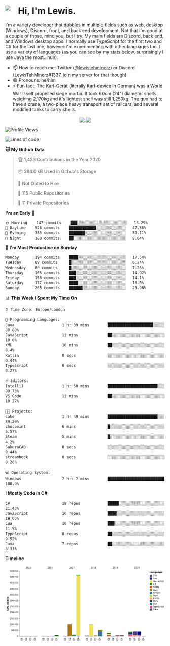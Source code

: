 <h1><img align="left" src="https://cdn.discordapp.com/emojis/552927506957729802.gif" width="40">Hi, I'm Lewis.</h1>

I'm a variety developer that dabbles in multiple fields such as web, desktop (Windows), Discord, front, and back end development. Not that I'm good at a couple of those, mind you, but I try. My main fields are Discord, back end, and Windows desktop apps. I normally use TypeScript for the first two and C# for the last one, however I'm experimenting with other languages too. I use a variety of languages (as you can see by my stats below, surprisingly I use Java the most.. huh).

- 📫 How to reach me: Twitter ([@lewistehminerz](https://twitter.com/lewistehminerz)) or Discord (LewisTehMinerz#1337, [join my server](https://discord.gg/XnUh7JB) for that though)
- 😄 Pronouns: he/him
- ⚡ Fun fact: The Karl-Gerät (literally Karl-device in German) was a World War II self propelled siege mortar. It took 60cm (24") diameter shells weighing 2,170kg and it's lightest shell was still 1,250kg. The gun had to have a crane, a two-piece heavy transport set of railcars, and several modified tanks to carry shells.

<p align="center">
  <a href="https://github.com/anuraghazra/github-readme-stats">
    <img align="center" src="https://github-readme-stats.vercel.app/api?username=LewisTehMinerz&count_private=true&show_icons=true&theme=gruvbox">
  </a>
  <a href="https://github.com/anuraghazra/github-readme-stats">
    <img align="center" src="https://github-readme-stats.vercel.app/api/top-langs/?username=LewisTehMinerz&layout=compact&theme=gruvbox">
  </a>
</p>

<!--START_SECTION:waka-->
![Profile Views](http://img.shields.io/badge/Profile%20Views-7-blue)

![Lines of code](https://img.shields.io/badge/From%20Hello%20World%20I%27ve%20Written-14.1%20million%20lines%20of%20code-blue)

**🐱 My Github Data** 

> 🏆 1,423 Contributions in the Year 2020
 > 
> 📦 284.0 kB Used in Github's Storage 
 > 
> 🚫 Not Opted to Hire
 > 
> 📜 115 Public Repositories
 > 
> 🔑 11 Private Repositories 

**I'm an Early 🐤** 

```text
🌞 Morning    147 commits    ███░░░░░░░░░░░░░░░░░░░░░░   13.29% 
🌆 Daytime    526 commits    ████████████░░░░░░░░░░░░░   47.56% 
🌃 Evening    333 commits    ███████░░░░░░░░░░░░░░░░░░   30.11% 
🌙 Night      100 commits    ██░░░░░░░░░░░░░░░░░░░░░░░   9.04%

```
📅 **I'm Most Productive on Sunday** 

```text
Monday       194 commits    ████░░░░░░░░░░░░░░░░░░░░░   17.54% 
Tuesday      69 commits     █░░░░░░░░░░░░░░░░░░░░░░░░   6.24% 
Wednesday    80 commits     █░░░░░░░░░░░░░░░░░░░░░░░░   7.23% 
Thursday     165 commits    ███░░░░░░░░░░░░░░░░░░░░░░   14.92% 
Friday       156 commits    ███░░░░░░░░░░░░░░░░░░░░░░   14.1% 
Saturday     177 commits    ████░░░░░░░░░░░░░░░░░░░░░   16.0% 
Sunday       265 commits    ██████░░░░░░░░░░░░░░░░░░░   23.96%

```


📊 **This Week I Spent My Time On** 

```text
⌚︎ Time Zone: Europe/London

💬 Programming Languages: 
Java                     1 hr 39 mins        ████████████████████░░░░░   80.89% 
JavaScript               12 mins             ██░░░░░░░░░░░░░░░░░░░░░░░   10.0% 
XML                      10 mins             ██░░░░░░░░░░░░░░░░░░░░░░░   8.4% 
Kotlin                   0 secs              ░░░░░░░░░░░░░░░░░░░░░░░░░   0.44% 
TypeScript               0 secs              ░░░░░░░░░░░░░░░░░░░░░░░░░   0.27%

🔥 Editors: 
IntelliJ                 1 hr 50 mins        ██████████████████████░░░   89.73% 
VS Code                  12 mins             ██░░░░░░░░░░░░░░░░░░░░░░░   10.27%

🐱‍💻 Projects: 
cake                     1 hr 49 mins        ██████████████████████░░░   89.29% 
chocomint                6 mins              █░░░░░░░░░░░░░░░░░░░░░░░░   5.57% 
Steam                    5 mins              █░░░░░░░░░░░░░░░░░░░░░░░░   4.2% 
SakuraCAD                0 secs              ░░░░░░░░░░░░░░░░░░░░░░░░░   0.44% 
streamhook               0 secs              ░░░░░░░░░░░░░░░░░░░░░░░░░   0.26%

💻 Operating System: 
Windows                  2 hrs 2 mins        █████████████████████████   100.0%

```

**I Mostly Code in C#** 

```text
C#                       18 repos            █████░░░░░░░░░░░░░░░░░░░░   21.43% 
JavaScript               16 repos            ████░░░░░░░░░░░░░░░░░░░░░   19.05% 
Lua                      10 repos            ███░░░░░░░░░░░░░░░░░░░░░░   11.9% 
TypeScript               8 repos             ██░░░░░░░░░░░░░░░░░░░░░░░   9.52% 
Java                     7 repos             ██░░░░░░░░░░░░░░░░░░░░░░░   8.33%

```


**Timeline**

![Chart not found](https://github.com/LewisTehMinerz/LewisTehMinerz/blob/master/charts/bar_graph.png) 


<!--END_SECTION:waka-->
